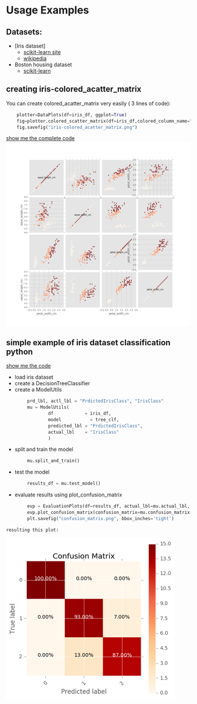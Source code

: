 # Usage Examples
## Datasets:
- [Iris dataset]
  * [scikit-learn site](http://scikit-learn.org/stable/auto_examples/datasets/plot_iris_dataset.html)
  * [wikipedia](https://en.wikipedia.org/wiki/Iris_flower_data_set)
- Boston housing dataset
  * [scikit-learn](http://scikit-learn.org/stable/modules/generated/sklearn.datasets.load_boston.html)

## creating iris-colored_acatter_matrix
You can create colored_acatter_matrix very easily ( 3 lines of code):
```python
    plotter=DataPlots(df=iris_df, ggplot=True)
    fig=plotter.colored_scatter_matrix(df=iris_df,colored_column_name="Target")
    fig.savefig("iris-colored_acatter_matrix.png")
```
[show me the complete code](iris-colored_acatter_matrix.py)
![iris-colored_acatter_matrix](iris-colored_acatter_matrix.png)

## simple example of iris dataset classification python
[show me the code](simple_usage-ModelUtils.py)
- load iris dataset
- create a DecisionTreeClassifier
- create a ModelUtils
```python
        prd_lbl, actl_lbl = "PrdictedIrisClass", "IrisClass"
        mu = ModelUtils(
                df            = iris_df,
                model           = tree_clf,
                predicted_lbl = "PrdictedIrisClass",
                actual_lbl    = "IrisClass"
                )
```
- split and train the model
```python
        mu.split_and_train()
```
- test the model
```python
        results_df = mu.test_model()
```
- evaluate results using plot_confusion_matrix
```python
        evp = EvaluationPlots(df=results_df, actual_lbl=mu.actual_lbl, predicted_lbl=mu.predicted_lbl)
        evp.plot_confusion_matrix(confusion_matrix=mu.confusion_matrix(), classes_lst=mu.model.classes_)
        plt.savefig("confusion_matrix.png", bbox_inches='tight')
```
    resulting this plot:
![evaluate results using plot_confusion_matrix](confusion_matrix.png)


